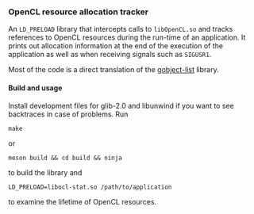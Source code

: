 ### OpenCL resource allocation tracker

An `LD_PRELOAD` library that intercepts calls to `libOpenCL.so` and tracks
references to OpenCL resources during the run-time of an application. It prints
out allocation information at the end of the execution of the application as
well as when receiving signals such as `SIGUSR1`.

Most of the code is a direct translation of the
[gobject-list](https://github.com/danni/gobject-list) library.

#### Build and usage

Install development files for glib-2.0 and libunwind if you want to see
backtraces in case of problems. Run

    make

or

    meson build && cd build && ninja

to build the library and

    LD_PRELOAD=libocl-stat.so /path/to/application

to examine the lifetime of OpenCL resources.
